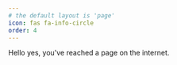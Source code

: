 ```yaml
---
# the default layout is 'page'
icon: fas fa-info-circle
order: 4
---
```


Hello yes, you've reached a page on the internet.